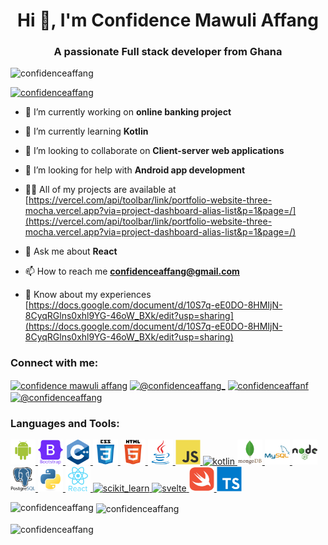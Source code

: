 <h1 align="center">Hi 👋, I'm Confidence Mawuli Affang</h1>
<h3 align="center">A passionate Full stack developer from Ghana</h3>

<p align="left"> <img src="https://komarev.com/ghpvc/?username=confidenceaffang&label=Profile%20views&color=0e75b6&style=flat" alt="confidenceaffang" /> </p>

<p align="left"> <a href="https://github.com/ryo-ma/github-profile-trophy"><img src="https://github-profile-trophy.vercel.app/?username=confidenceaffang" alt="confidenceaffang" /></a> </p>

- 🔭 I’m currently working on **online banking project**

- 🌱 I’m currently learning **Kotlin**

- 👯 I’m looking to collaborate on **Client-server web applications**

- 🤝 I’m looking for help with **Android app development**

- 👨‍💻 All of my projects are available at [https://vercel.com/api/toolbar/link/portfolio-website-three-mocha.vercel.app?via=project-dashboard-alias-list&p=1&page=/](https://vercel.com/api/toolbar/link/portfolio-website-three-mocha.vercel.app?via=project-dashboard-alias-list&p=1&page=/)

- 💬 Ask me about **React**

- 📫 How to reach me **confidenceaffang@gmail.com**

- 📄 Know about my experiences [https://docs.google.com/document/d/10S7q-eE0DO-8HMIjN-8CyqRGlns0xhl9YG-46oW_BXk/edit?usp=sharing](https://docs.google.com/document/d/10S7q-eE0DO-8HMIjN-8CyqRGlns0xhl9YG-46oW_BXk/edit?usp=sharing)

<h3 align="left">Connect with me:</h3>
<p align="left">
<a href="https://linkedin.com/in/confidence mawuli affang" target="blank"><img align="center" src="https://raw.githubusercontent.com/rahuldkjain/github-profile-readme-generator/master/src/images/icons/Social/linked-in-alt.svg" alt="confidence mawuli affang" height="30" width="40" /></a>
<a href="https://instagram.com/@confidenceaffang_" target="blank"><img align="center" src="https://raw.githubusercontent.com/rahuldkjain/github-profile-readme-generator/master/src/images/icons/Social/instagram.svg" alt="@confidenceaffang_" height="30" width="40" /></a>
<a href="https://www.leetcode.com/confidenceaffanf" target="blank"><img align="center" src="https://raw.githubusercontent.com/rahuldkjain/github-profile-readme-generator/master/src/images/icons/Social/leet-code.svg" alt="confidenceaffanf" height="30" width="40" /></a>
<a href="https://www.hackerearth.com/@confidenceaffang" target="blank"><img align="center" src="https://raw.githubusercontent.com/rahuldkjain/github-profile-readme-generator/master/src/images/icons/Social/hackerearth.svg" alt="@confidenceaffang" height="30" width="40" /></a>
</p>

<h3 align="left">Languages and Tools:</h3>
<p align="left"> <a href="https://developer.android.com" target="_blank" rel="noreferrer"> <img src="https://raw.githubusercontent.com/devicons/devicon/master/icons/android/android-original-wordmark.svg" alt="android" width="40" height="40"/> </a> <a href="https://getbootstrap.com" target="_blank" rel="noreferrer"> <img src="https://raw.githubusercontent.com/devicons/devicon/master/icons/bootstrap/bootstrap-plain-wordmark.svg" alt="bootstrap" width="40" height="40"/> </a> <a href="https://www.w3schools.com/cpp/" target="_blank" rel="noreferrer"> <img src="https://raw.githubusercontent.com/devicons/devicon/master/icons/cplusplus/cplusplus-original.svg" alt="cplusplus" width="40" height="40"/> </a> <a href="https://www.w3schools.com/css/" target="_blank" rel="noreferrer"> <img src="https://raw.githubusercontent.com/devicons/devicon/master/icons/css3/css3-original-wordmark.svg" alt="css3" width="40" height="40"/> </a> <a href="https://www.w3.org/html/" target="_blank" rel="noreferrer"> <img src="https://raw.githubusercontent.com/devicons/devicon/master/icons/html5/html5-original-wordmark.svg" alt="html5" width="40" height="40"/> </a> <a href="https://www.java.com" target="_blank" rel="noreferrer"> <img src="https://raw.githubusercontent.com/devicons/devicon/master/icons/java/java-original.svg" alt="java" width="40" height="40"/> </a> <a href="https://developer.mozilla.org/en-US/docs/Web/JavaScript" target="_blank" rel="noreferrer"> <img src="https://raw.githubusercontent.com/devicons/devicon/master/icons/javascript/javascript-original.svg" alt="javascript" width="40" height="40"/> </a> <a href="https://kotlinlang.org" target="_blank" rel="noreferrer"> <img src="https://www.vectorlogo.zone/logos/kotlinlang/kotlinlang-icon.svg" alt="kotlin" width="40" height="40"/> </a> <a href="https://www.mongodb.com/" target="_blank" rel="noreferrer"> <img src="https://raw.githubusercontent.com/devicons/devicon/master/icons/mongodb/mongodb-original-wordmark.svg" alt="mongodb" width="40" height="40"/> </a> <a href="https://www.mysql.com/" target="_blank" rel="noreferrer"> <img src="https://raw.githubusercontent.com/devicons/devicon/master/icons/mysql/mysql-original-wordmark.svg" alt="mysql" width="40" height="40"/> </a> <a href="https://nodejs.org" target="_blank" rel="noreferrer"> <img src="https://raw.githubusercontent.com/devicons/devicon/master/icons/nodejs/nodejs-original-wordmark.svg" alt="nodejs" width="40" height="40"/> </a> <a href="https://www.postgresql.org" target="_blank" rel="noreferrer"> <img src="https://raw.githubusercontent.com/devicons/devicon/master/icons/postgresql/postgresql-original-wordmark.svg" alt="postgresql" width="40" height="40"/> </a> <a href="https://www.python.org" target="_blank" rel="noreferrer"> <img src="https://raw.githubusercontent.com/devicons/devicon/master/icons/python/python-original.svg" alt="python" width="40" height="40"/> </a> <a href="https://reactjs.org/" target="_blank" rel="noreferrer"> <img src="https://raw.githubusercontent.com/devicons/devicon/master/icons/react/react-original-wordmark.svg" alt="react" width="40" height="40"/> </a> <a href="https://scikit-learn.org/" target="_blank" rel="noreferrer"> <img src="https://upload.wikimedia.org/wikipedia/commons/0/05/Scikit_learn_logo_small.svg" alt="scikit_learn" width="40" height="40"/> </a> <a href="https://svelte.dev" target="_blank" rel="noreferrer"> <img src="https://upload.wikimedia.org/wikipedia/commons/1/1b/Svelte_Logo.svg" alt="svelte" width="40" height="40"/> </a> <a href="https://developer.apple.com/swift/" target="_blank" rel="noreferrer"> <img src="https://raw.githubusercontent.com/devicons/devicon/master/icons/swift/swift-original.svg" alt="swift" width="40" height="40"/> </a> <a href="https://www.typescriptlang.org/" target="_blank" rel="noreferrer"> <img src="https://raw.githubusercontent.com/devicons/devicon/master/icons/typescript/typescript-original.svg" alt="typescript" width="40" height="40"/> </a> </p>

<p><img align="left" src="https://github-readme-stats.vercel.app/api/top-langs?username=confidenceaffang&show_icons=true&locale=en&layout=compact" alt="confidenceaffang" /></p>

<p>&nbsp;<img align="center" src="https://github-readme-stats.vercel.app/api?username=confidenceaffang&show_icons=true&locale=en" alt="confidenceaffang" /></p>

<p><img align="center" src="https://github-readme-streak-stats.herokuapp.com/?user=confidenceaffang&" alt="confidenceaffang" /></p>
